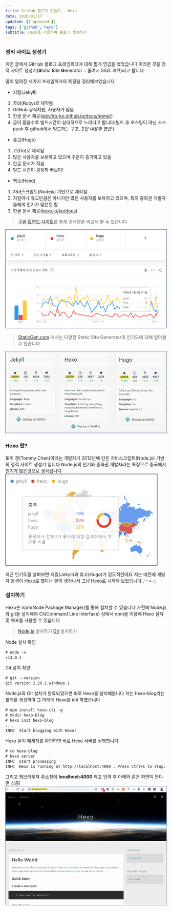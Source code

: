 ```yaml
---
title: GitHub 블로그 만들기 - Hexo -
date: 2020/01/17
updated: {{ updated }}
tags: ['github','hexo']
subtitle: Hexo를 사용하여 블로그 생성하기
---
```


<!-- more -->

### 정적 사이트 생성기
이전 글에서 GitHub 블로그 프레임워크에 대해 짧게 언급을 했었습니다
이러한 것을 정적 사이트 생성기(**S**tatic **S**ite **G**enerator .. 줄여서 SSG..슥?!)라고 합니다

많이 알려진 세가지 프레임워크의 특징을 정리해보았습니다

* 지킬(Jekyll)
 1. 루비(Ruby)로 제작됨
 2. GitHub 공식지원, 사용자가 많음
 3. 한글 문서 제공([jekyllrb-ko.github.io/docs/home/](https://jekyllrb-ko.github.io/docs/home/))
 4. 글이 많을수록 빌드시간이 상대적으로 느리다고 합니다(빌드 후 포스팅이 아닌 소스 push 후 github에서 빌드하는 구조. *2번 내용과 연관* )

* 휴고(Hugo)
 1. 고(Go)로 제작됨
 2. 많은 사용자를 보유하고 있으며 꾸준히 증가하고 있음
 3. 한글 문서가 적음
 4. 빌드 시간이 굉장히 빠르다!

* 헥소(Hexo)
 1. 자바스크립트(Nodejs) 기반으로 제작됨
 2. 지킬이나 휴고만큼은 아니지만 많은 사용자를 보유하고 있으며, 특히 중화권 개발자들에게 인기가 많은듯 함
 3. 한글 문서 제공([hexo.io/ko/docs](https://hexo.io/ko/docs))

> [구글 트랜드 사이트](https://trends.google.com/trends/explore?cat=31&q=jekyll,hexo,hugo)를 통해 검색양을 비교해 볼 수 있습니다

<img src="/image/github-blog-create-02/01.png" />

> [StaticGen.com](https://www.staticgen.com/) 에서는 다양한 Static Site Generator의 인기도에 대해 알아볼 수 있습니다

<img src="/image/github-blog-create-02/02.png" />

### Hexo 란?
토미 첸(Tommy Chen)이라는 개발자가 2012년에 만든 자바스크립트(Node.js) 기반의 정적 사이트 생성기 입니다
Node.js의 인기와 중화권 개발자라는 특징으로 중국에서 인기가 많은것으로 생각됩니다
<img src="/image/github-blog-create-02/03.png" />

최근 인기도를 살펴보면 지킬(Jekyll)과 휴고(Hugo)가 압도적인데요
저는 예전에 개발자 동생이 Hexo로 했다는 말이 생각나서 그냥 Hexo로 시작해 보았습니다..ㅡㅅ-;

### 설치하기
Hexo는 npm(Node Package Manager)를 통해 설치할 수 있습니다
사전에 Node.js와 git을 설치해야 Cli(Command Line Interface) 상에서 npm을 이용해 Hexo 설치 및 배포를 사용할 수 있습니다

> [Node.js](https://nodejs.org/ko/) 설치하기
> [Git](https://git-scm.com/downloads) 설치하기

Node 설치 확인
```
# node -v
v13.0.1
```

Git 설치 확인
```
# git --version
git version 2.20.1.windows.1
```

Node.js와 Git 설치가 완료되었으면 바로 Hexo를 설치해봅니다
저는 hexo-blog라는 폴더를 생성하여 그 아래에 Hexo를 init 하였습니다
```
# npm install hexo-cli -g
# mkdir hexo-blog
# hexo init hexo-blog
...
INFO  Start blogging with Hexo!
```

Hexo 설치 메세지를 확인하면 바로 Hexo 서버를 실행합니다
```
# cd hexo-blog
# hexo server
INFO  Start processing
INFO  Hexo is running at http://localhost:4000 . Press Ctrl+C to stop.
```
그리고 웹브라우저 주소창에 **localhost:4000** 라고 입력 후 아래와 같은 화면이 뜬다면 성공!
<img src="/image/github-blog-create-02/04.png" />